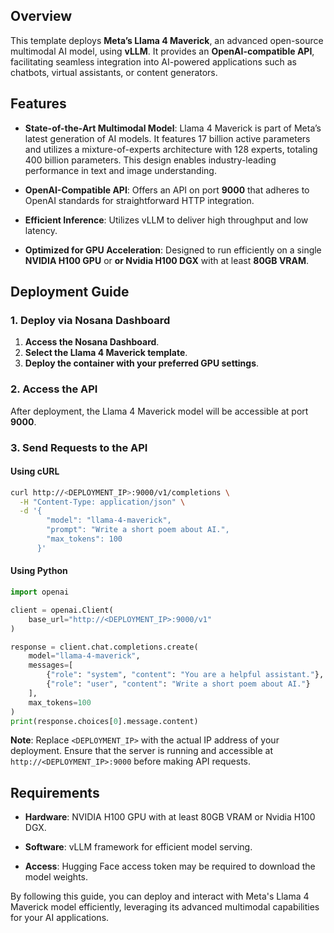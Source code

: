 ## Overview

This template deploys **Meta’s Llama 4 Maverick**, an advanced open-source multimodal AI model, using **vLLM**. It provides an **OpenAI-compatible API**, facilitating seamless integration into AI-powered applications such as chatbots, virtual assistants, or content generators.

## Features

- **State-of-the-Art Multimodal Model**: Llama 4 Maverick is part of Meta’s latest generation of AI models. It features 17 billion active parameters and utilizes a mixture-of-experts architecture with 128 experts, totaling 400 billion parameters. This design enables industry-leading performance in text and image understanding.

- **OpenAI-Compatible API**: Offers an API on port **9000** that adheres to OpenAI standards for straightforward HTTP integration.

- **Efficient Inference**: Utilizes vLLM to deliver high throughput and low latency.

- **Optimized for GPU Acceleration**: Designed to run efficiently on a single **NVIDIA H100 GPU** or **or Nvidia H100 DGX** with at least **80GB VRAM**.

## Deployment Guide

### **1. Deploy via Nosana Dashboard**

1. **Access the Nosana Dashboard**.
2. **Select the Llama 4 Maverick template**.
3. **Deploy the container with your preferred GPU settings**.

### **2. Access the API**

After deployment, the Llama 4 Maverick model will be accessible at port **9000**.

### **3. Send Requests to the API**

#### **Using cURL**

```bash
curl http://<DEPLOYMENT_IP>:9000/v1/completions \
  -H "Content-Type: application/json" \
  -d '{
        "model": "llama-4-maverick",
        "prompt": "Write a short poem about AI.",
        "max_tokens": 100
      }'
```

#### **Using Python**

```python
import openai

client = openai.Client(
    base_url="http://<DEPLOYMENT_IP>:9000/v1"
)

response = client.chat.completions.create(
    model="llama-4-maverick",
    messages=[
        {"role": "system", "content": "You are a helpful assistant."},
        {"role": "user", "content": "Write a short poem about AI."}
    ],
    max_tokens=100
)
print(response.choices[0].message.content)
```

**Note**: Replace `<DEPLOYMENT_IP>` with the actual IP address of your deployment. Ensure that the server is running and accessible at `http://<DEPLOYMENT_IP>:9000` before making API requests.

## Requirements

- **Hardware**: NVIDIA H100 GPU with at least 80GB VRAM or Nvidia H100 DGX.

- **Software**: vLLM framework for efficient model serving.

- **Access**: Hugging Face access token may be required to download the model weights.

By following this guide, you can deploy and interact with Meta's Llama 4 Maverick model efficiently, leveraging its advanced multimodal capabilities for your AI applications.
